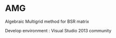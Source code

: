 # AMG
Algebraic Multigrid method for BSR matrix

Develop environment : Visual Studio 2013 community

